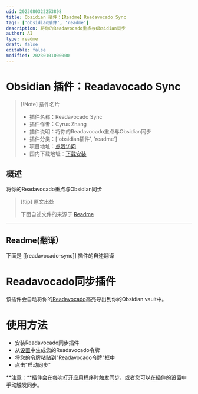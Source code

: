 ```yaml
---
uid: 2023080322253898
title: Obsidian 插件：【Readme】Readavocado Sync
tags: ['obsidian插件', 'readme']
description: 将你的Readavocado重点与Obsidian同步
author: AI
type: readme
draft: false
editable: false
modified: 20230101000000
---
```


# Obsidian 插件：Readavocado Sync

> [!Note] 插件名片
> - 插件名称：Readavocado Sync
> - 插件作者：Cyrus Zhang
> - 插件说明：将你的Readavocado重点与Obsidian同步
> - 插件分类：['obsidian插件', 'readme']
> - 项目地址：[点我访问](https://github.com/innneang/obsidian-readavocado-sync)
> - 国内下载地址：[下载安装](https://pkmer.cn/products/plugin/pluginMarket/?readavocado-sync)

## 概述

将你的Readavocado重点与Obsidian同步



> [!tip] 原文出处
> 
>下面自述文件的来源于 [Readme](https://ghproxy.net/https://raw.githubusercontent.com/innneang/obsidian-readavocado-sync/main/README.md)
> 

---

## Readme(翻译）

下面是 [[readavocado-sync]] 插件的自述翻译


# Readavocado同步插件

该插件会自动将你的[Readavocado](https://readavocado.com)高亮导出到你的Obsidian vault中。

# 使用方法
- 安装Readavocado同步插件
- 从[设置](https://readavocado.com/user)中生成您的Readavocado令牌
- 将您的令牌粘贴到"Readavocado令牌"框中
- 点击"启动同步"

**注意：**插件会在每次打开应用程序时触发同步，或者您可以在插件的设置中手动触发同步。



